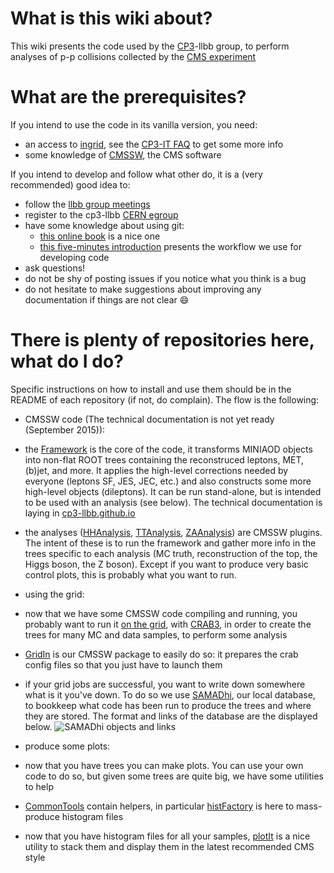 # What is this wiki about?
This wiki presents the code used by the [CP3](cp3.irmp.ucl.ac.be)-llbb group, to perform analyses of p-p collisions collected by the [CMS experiment](http://cms.web.cern.ch/)

# What are the prerequisites?
If you intend to use the code in its vanilla version, you need:
- an access to [ingrid](https://cp3.irmp.ucl.ac.be/projects/cp3admin/wiki/UsersPage/Support/GettingStarted), see the [CP3-IT FAQ](https://cp3.irmp.ucl.ac.be/projects/cp3admin/wiki/UsersPage/Support/CP3/FAQ) to get some more info
- some knowledge of [CMSSW](https://twiki.cern.ch/twiki/bin/view/CMSPublic/WorkBook), the CMS software

If you intend to develop and follow what other do, it is a (very recommended) good idea to:
- follow the [llbb group meetings](https://agenda.irmp.ucl.ac.be/categoryDisplay.py?categId=21)
- register to the cp3-llbb [CERN egroup](https://e-groups.cern.ch/e-groups/EgroupsSearch.do)
- have some knowledge about using git:
  - [this online book](https://git-scm.com/book/) is a nice one
  - [this five-minutes introduction](https://guides.github.com/introduction/flow/) presents the workflow we use for developing code
- ask questions!
- do not be shy of posting issues if you notice what you think is a bug
- do not hesitate to make suggestions about improving any documentation if things are not clear :smile:

# There is plenty of repositories here, what do I do?

Specific instructions on how to install and use them should be in the README of each repository (if not, do complain). The flow is the following:

- CMSSW code (The technical documentation is not yet ready (September 2015)):
 - the [Framework](https://github.com/cp3-llbb/Framework) is the core of the code, it transforms MINIAOD objects into non-flat ROOT trees containing the reconstruced leptons, MET, (b)jet, and more. It applies the high-level corrections needed by everyone (leptons SF, JES, JEC, etc.) and also constructs some more high-level objects (dileptons). It can be run stand-alone, but is intended to be used with an analysis (see below). The technical documentation is laying in [cp3-llbb.github.io](http://cp3-llbb.github.io)
 - the analyses ([HHAnalysis](https://github.com/cp3-llbb/HHAnalysis), [TTAnalysis](https://github.com/cp3-llbb/TTAnalysis), [ZAAnalysis](https://github.com/cp3-llbb/ZAAnalysis)) are CMSSW plugins. The intent of these is to run the framework and gather more info in the trees specific to each analysis (MC truth, reconstruction of the top, the Higgs boson, the Z boson). Except if you want to produce very basic control plots, this is probably what you want to run.

- using the grid:
 - now that we have some CMSSW code compiling and running, you probably want to run it [on the grid](https://twiki.cern.ch/twiki/bin/view/CMSPublic/WorkBookStartingGrid), with [CRAB3](https://twiki.cern.ch/twiki/bin/view/CMSPublic/SWGuideCrab), in order to create the trees for many MC and data samples, to perform some analysis
 - [GridIn](https://github.com/cp3-llbb/GridIn) is our CMSSW package to easily do so: it prepares the crab config files so that you just have to launch them
 - if your grid jobs are successful, you want to write down somewhere what is it you've down. To do so we use [SAMADhi](https://github.com/cp3-llbb/SAMADhi), our local database, to bookkeep what code has been run to produce the trees and where they are stored. The format and links of the database are the displayed below.
![SAMADhi objects and links](https://raw.githubusercontent.com/cp3-llbb/SAMADhi/master/documentation/SAMADhi_dblayout.png)

- produce some plots:
 - now that you have trees you can make plots. You can use your own code to do so, but given some trees are quite big, we have some utilities to help
 - [CommonTools](https://github.com/cp3-llbb/CommonTools) contain helpers, in particular [histFactory](https://github.com/cp3-llbb/CommonTools/tree/master/histFactory) is here to mass-produce histogram files
 - now that you have histogram files for all your samples, [plotIt](https://github.com/cp3-llbb/plotIt) is a nice utility to stack them and display them in the latest recommended CMS style
